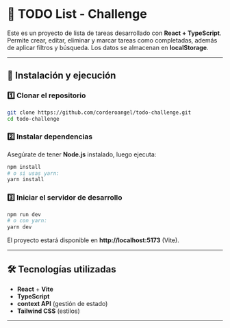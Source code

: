 # 📌 TODO List - Challenge

Este es un proyecto de lista de tareas desarrollado con **React + TypeScript**. Permite crear, editar, eliminar y marcar tareas como completadas, además de aplicar filtros y búsqueda. Los datos se almacenan en **localStorage**.

---

## 🚀 Instalación y ejecución

### 1️⃣ Clonar el repositorio

```bash
git clone https://github.com/corderoangel/todo-challenge.git
cd todo-challenge
```

### 2️⃣ Instalar dependencias

Asegúrate de tener **Node.js** instalado, luego ejecuta:

```bash
npm install
# o si usas yarn:
yarn install
```

### 3️⃣ Iniciar el servidor de desarrollo

```bash
npm run dev
# o con yarn:
yarn dev
```

El proyecto estará disponible en **http://localhost:5173** (Vite).

---

## 🛠️ Tecnologías utilizadas

-   **React** + **Vite**
-   **TypeScript**
-   **context API** (gestión de estado)
-   **Tailwind CSS** (estilos)

---
